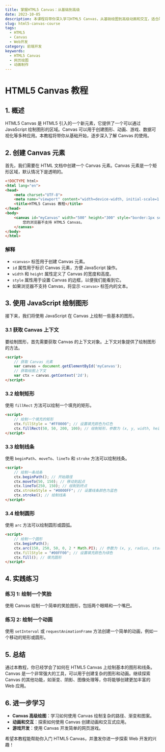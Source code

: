 ```yaml
---
title: 掌握HTML5 Canvas：从基础到高级
date: 2023-10-05
description: 本课程将带你深入学习HTML5 Canvas，从基础绘图到高级动画和交互，适合所有编程水平的学习者。
slug: html5-canvas-course
tags:
  - HTML5
  - Canvas
  - Web开发
category: 前端开发
keywords:
  - HTML5 Canvas
  - 网页绘图
  - 动画制作
---
```


# HTML5 Canvas 教程

## 1. 概述

HTML5 Canvas 是 HTML5 引入的一个新元素，它提供了一个可以通过 JavaScript 绘制图形的区域。Canvas 可以用于创建图形、动画、游戏、数据可视化等多种应用。本教程将带你从基础开始，逐步深入了解 Canvas 的使用。

## 2. 创建 Canvas 元素

首先，我们需要在 HTML 文档中创建一个 Canvas 元素。Canvas 元素是一个矩形区域，默认情况下是透明的。

```html
<!DOCTYPE html>
<html lang="en">
<head>
    <meta charset="UTF-8">
    <meta name="viewport" content="width=device-width, initial-scale=1.0">
    <title>HTML5 Canvas 教程</title>
</head>
<body>
    <canvas id="myCanvas" width="500" height="300" style="border:1px solid #000000;">
        您的浏览器不支持 HTML5 Canvas。
    </canvas>
</body>
</html>
```

### 解释

- `<canvas>` 标签用于创建 Canvas 元素。
- `id` 属性用于标识 Canvas 元素，方便 JavaScript 操作。
- `width` 和 `height` 属性定义了 Canvas 的宽度和高度。
- `style` 属性用于设置 Canvas 的边框，以便我们能看到它。
- 如果浏览器不支持 Canvas，将显示 `<canvas>` 标签内的文本。

## 3. 使用 JavaScript 绘制图形

接下来，我们将使用 JavaScript 在 Canvas 上绘制一些基本的图形。

### 3.1 获取 Canvas 上下文

要绘制图形，首先需要获取 Canvas 的上下文对象。上下文对象提供了绘制图形的方法。

```html
<script>
    // 获取 Canvas 元素
    var canvas = document.getElementById('myCanvas');
    // 获取绘图上下文
    var ctx = canvas.getContext('2d');
</script>
```

### 3.2 绘制矩形

使用 `fillRect` 方法可以绘制一个填充的矩形。

```html
<script>
    // 绘制一个填充的矩形
    ctx.fillStyle = "#FF0000"; // 设置填充颜色为红色
    ctx.fillRect(50, 50, 200, 100); // 绘制矩形，参数为 (x, y, width, height)
</script>
```

### 3.3 绘制线条

使用 `beginPath`、`moveTo`、`lineTo` 和 `stroke` 方法可以绘制线条。

```html
<script>
    // 绘制一条线条
    ctx.beginPath(); // 开始路径
    ctx.moveTo(50, 150); // 移动到起点
    ctx.lineTo(250, 150); // 绘制到终点
    ctx.strokeStyle = "#0000FF"; // 设置线条颜色为蓝色
    ctx.stroke(); // 绘制线条
</script>
```

### 3.4 绘制圆形

使用 `arc` 方法可以绘制圆形或圆弧。

```html
<script>
    // 绘制一个圆形
    ctx.beginPath();
    ctx.arc(150, 250, 50, 0, 2 * Math.PI); // 参数为 (x, y, radius, startAngle, endAngle)
    ctx.fillStyle = "#00FF00"; // 设置填充颜色为绿色
    ctx.fill(); // 填充圆形
</script>
```

## 4. 实践练习

### 练习 1: 绘制一个笑脸

使用 Canvas 绘制一个简单的笑脸图形，包括两个眼睛和一个嘴巴。

### 练习 2: 绘制一个动画

使用 `setInterval` 或 `requestAnimationFrame` 方法创建一个简单的动画，例如一个移动的矩形或圆形。

## 5. 总结

通过本教程，你已经学会了如何在 HTML5 Canvas 上绘制基本的图形和线条。Canvas 是一个非常强大的工具，可以用于创建复杂的图形和动画。继续探索 Canvas 的其他功能，如渐变、阴影、图像处理等，你将能够创建更加丰富的 Web 应用。

## 6. 进一步学习

- **Canvas 高级绘图**：学习如何使用 Canvas 绘制复杂的路径、渐变和图案。
- **动画和交互**：探索如何使用 Canvas 创建动画和交互式应用。
- **游戏开发**：使用 Canvas 开发简单的网页游戏。

希望本教程能帮助你入门 HTML5 Canvas，并激发你进一步探索 Web 开发的兴趣！